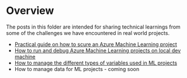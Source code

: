# Overview

The posts in this folder are intended for sharing technical learnings from some of the  challenges we have encountered in real world projects.

* [Practical guide on how to scure an Azure Machine Learning project](azureml-security.md)
* [How to run and debug Azure Machine Learning projects on local dev machine](local-development.md)
* [How to manage the different types of variables used in ML projects](variable-management.md)
* How to manage data for ML projects - coming soon